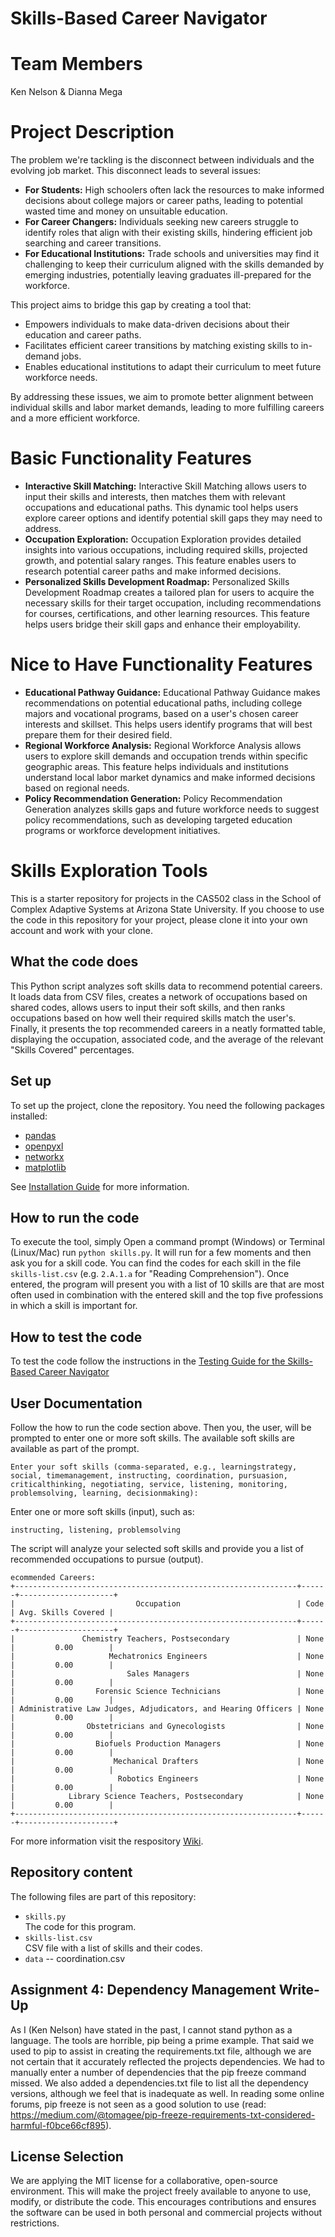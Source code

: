 # Skills-Based Career Navigator
# Team Members

Ken Nelson & Dianna Mega

# Project Description

The problem we're tackling is the disconnect between individuals and the evolving job market. This disconnect leads to several issues:

- **For Students:** High schoolers often lack the resources to make informed decisions about college majors or career paths, leading to potential wasted time and money on unsuitable education.
- **For Career Changers:** Individuals seeking new careers struggle to identify roles that align with their existing skills, hindering efficient job searching and career transitions.
- **For Educational Institutions:** Trade schools and universities may find it challenging to keep their curriculum aligned with the skills demanded by emerging industries, potentially leaving graduates ill-prepared for the workforce.

This project aims to bridge this gap by creating a tool that:
- Empowers individuals to make data-driven decisions about their education and career paths.
- Facilitates efficient career transitions by matching existing skills to in-demand jobs.
- Enables educational institutions to adapt their curriculum to meet future workforce needs.

By addressing these issues, we aim to promote better alignment between individual skills and labor market demands, leading to more fulfilling careers and a more efficient workforce.

# Basic Functionality Features

- **Interactive Skill Matching:** Interactive Skill Matching allows users to input their skills and interests, then matches them with relevant occupations and educational paths. This dynamic tool helps users explore career options and identify potential skill gaps they may need to address.
- **Occupation Exploration:** Occupation Exploration provides detailed insights into various occupations, including required skills, projected growth, and potential salary ranges. This feature enables users to research potential career paths and make informed decisions.
- **Personalized Skills Development Roadmap:** Personalized Skills Development Roadmap creates a tailored plan for users to acquire the necessary skills for their target occupation, including recommendations for courses, certifications, and other learning resources. This feature helps users bridge their skill gaps and enhance their employability.

# Nice to Have Functionality Features

- **Educational Pathway Guidance:** Educational Pathway Guidance makes recommendations on potential educational paths, including college majors and vocational programs, based on a user's chosen career interests and skillset. This helps users identify programs that will best prepare them for their desired field.
- **Regional Workforce Analysis:** Regional Workforce Analysis allows users to explore skill demands and occupation trends within specific geographic areas. This feature helps individuals and institutions understand local labor market dynamics and make informed decisions based on regional needs.
- **Policy Recommendation Generation:** Policy Recommendation Generation analyzes skills gaps and future workforce needs to suggest policy recommendations, such as developing targeted education programs or workforce development initiatives.

# Skills Exploration Tools

This is a starter repository for projects in the CAS502 class in the School of Complex Adaptive Systems at Arizona State University. If you choose to use the code in this repository for your project, please clone it into your own account and work with your clone.

## What the code does

This Python script analyzes soft skills data to recommend potential careers. It loads data from CSV files, creates a network of occupations based on shared codes, allows users to input their soft skills, and then ranks occupations based on how well their required skills match the user's. Finally, it presents the top recommended careers in a neatly formatted table, displaying the occupation, associated code, and the average of the relevant "Skills Covered" percentages.

## Set up

To set up the project, clone the repository. You need the following packages installed:
- [pandas](https://pandas.pydata.org/)
- [openpyxl](https://openpyxl.readthedocs.io/en/2.5/index.html)
- [networkx](https://networkx.org/)
- [matplotlib](https://matplotlib.org/)

See [Installation Guide](Install.md) for more information.

## How to run the code

To execute the tool, simply 
Open a command prompt (Windows) or Terminal (Linux/Mac)
run `python skills.py`. It will run for a few moments and then ask you for a skill code. You can find the codes for each skill in the file `skills-list.csv` (e.g. `2.A.1.a` for "Reading Comprehension"). Once entered, the program will present you with a list of 10 skills are that are most often used in combination with the entered skill and the top five professions in which a skill is important for.

## How to test the code
To test the code follow the instructions in the [Testing Guide for the Skills-Based Career Navigator](Testing.md)

## User Documentation

Follow the how to run the code section above. Then you, the user, will be prompted to enter one or more soft skills. The available soft skills are available as part of the prompt.

```
Enter your soft skills (comma-separated, e.g., learningstrategy, social, timemanagement, instructing, coordination, pursuasion, criticalthinking, negotiating, service, listening, monitoring, problemsolving, learning, decisionmaking):
```

Enter one or more soft skills (input), such as:
```
instructing, listening, problemsolving
```

The script will analyze your selected soft skills and provide you a list of recommended occupations to pursue (output).
```
ecommended Careers:
+---------------------------------------------------------------+------+---------------------+
|                           Occupation                          | Code | Avg. Skills Covered |
+---------------------------------------------------------------+------+---------------------+
|               Chemistry Teachers, Postsecondary               | None |         0.00        |
|                     Mechatronics Engineers                    | None |         0.00        |
|                         Sales Managers                        | None |         0.00        |
|                  Forensic Science Technicians                 | None |         0.00        |
| Administrative Law Judges, Adjudicators, and Hearing Officers | None |         0.00        |
|                Obstetricians and Gynecologists                | None |         0.00        |
|                  Biofuels Production Managers                 | None |         0.00        |
|                      Mechanical Drafters                      | None |         0.00        |
|                       Robotics Engineers                      | None |         0.00        |
|            Library Science Teachers, Postsecondary            | None |         0.00        |
+---------------------------------------------------------------+------+---------------------+
```

For more information visit the respository [Wiki](https://github.com/diannamega/Skills-based-career-navigator/wiki).


## Repository content

The following files are part of this repository:

- `skills.py`  
The code for this program.
- `skills-list.csv`  
CSV file with a list of skills and their codes.
- `data`
-- coordination.csv

## Assignment 4: Dependency Management Write-Up
As I (Ken Nelson) have stated in the past, I cannot stand python as a language. The tools are horrible, pip being a prime example. That said
we used to pip to assist in creating the requirements.txt file, although we are not certain that it accurately reflected the projects
dependencies. We had to manually enter a number of dependencies that the pip freeze command missed. We also added a dependencies.txt file
to list all the dependency versions, although we feel that is inadequate as well. In reading some online forums, pip freeze is not seen
as a good solution to use (read: https://medium.com/@tomagee/pip-freeze-requirements-txt-considered-harmful-f0bce66cf895).


## License Selection
We are applying the MIT license for a collaborative, open-source environment. This will make the project freely available to anyone to use, modify, or distribute the code. This encourages contributions and ensures the software can be used in both personal and commercial projects without restrictions.
